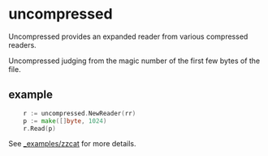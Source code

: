 # uncompressed

Uncompressed provides an expanded reader from various compressed readers.

Uncompressed judging from the magic number of the first few bytes of the file.


## example

```go
    r := uncompressed.NewReader(rr)
    p := make([]byte, 1024)
    r.Read(p)
```

See [_examples/zzcat](_examples/zzcat/main.go) for more details.
